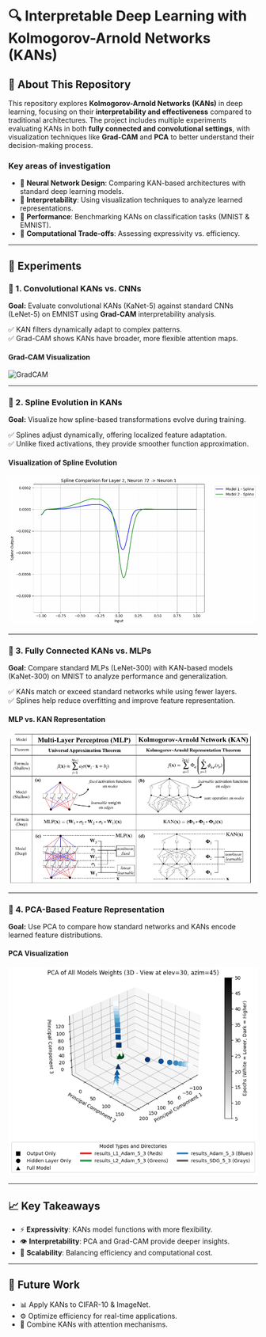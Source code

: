# 🔍 Interpretable Deep Learning with Kolmogorov-Arnold Networks (KANs)

## 🚀 About This Repository
This repository explores **Kolmogorov-Arnold Networks (KANs)** in deep learning, focusing on their **interpretability and effectiveness** compared to traditional architectures. The project includes multiple experiments evaluating KANs in both **fully connected and convolutional settings**, with visualization techniques like **Grad-CAM** and **PCA** to better understand their decision-making process.

### **Key areas of investigation**
- 🔹 **Neural Network Design**: Comparing KAN-based architectures with standard deep learning models.
- 🔹 **Interpretability**: Using visualization techniques to analyze learned representations.
- 🔹 **Performance**: Benchmarking KANs on classification tasks (MNIST & EMNIST).
- 🔹 **Computational Trade-offs**: Assessing expressivity vs. efficiency.

---

## 📌 Experiments

### 🔹 1. Convolutional KANs vs. CNNs
**Goal:** Evaluate convolutional KANs (KaNet-5) against standard CNNs (LeNet-5) on EMNIST using **Grad-CAM** interpretability analysis.

✅ KAN filters dynamically adapt to complex patterns.  
✅ Grad-CAM shows KANs have broader, more flexible attention maps.  

#### **Grad-CAM Visualization**
![GradCAM](https://raw.githubusercontent.com/MaglioloLeonardo/InterpretableKAN/main/Images%20%26%20Videos/DemoGradCAMFeatureMAPExample.gif)

---

### 🔹 2. Spline Evolution in KANs
**Goal:** Visualize how spline-based transformations evolve during training.

✅ Splines adjust dynamically, offering localized feature adaptation.  
✅ Unlike fixed activations, they provide smoother function approximation.  

#### **Visualization of Spline Evolution**
![Spline Evolution](https://raw.githubusercontent.com/MaglioloLeonardo/InterpretableKAN/main/Images%20%26%20Videos/DemoSplineEvolution.gif)

---

### 🔹 3. Fully Connected KANs vs. MLPs
**Goal:** Compare standard MLPs (LeNet-300) with KAN-based models (KaNet-300) on MNIST to analyze performance and generalization.

✅ KANs match or exceed standard networks while using fewer layers.  
✅ Splines help reduce overfitting and improve feature representation.  

#### **MLP vs. KAN Representation**
![MLP vs KAN](https://raw.githubusercontent.com/MaglioloLeonardo/InterpretableKAN/main/Images%20%26%20Videos/MLP_vs_KAN.png)

---

### 🔹 4. PCA-Based Feature Representation
**Goal:** Use PCA to compare how standard networks and KANs encode learned feature distributions.

#### **PCA Visualization**
![PCA](https://raw.githubusercontent.com/MaglioloLeonardo/InterpretableKAN/main/Images%20%26%20Videos/PCADemo.png)

---

## 📈 Key Takeaways
- ⚡ **Expressivity**: KANs model functions with more flexibility.
- 👁 **Interpretability**: PCA and Grad-CAM provide deeper insights.
- 🚀 **Scalability**: Balancing efficiency and computational cost.

---

## 📜 Future Work
- 📊 Apply KANs to CIFAR-10 & ImageNet.
- ⚙ Optimize efficiency for real-time applications.
- 🤖 Combine KANs with attention mechanisms.

